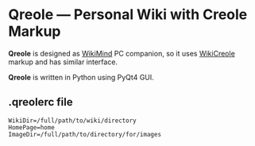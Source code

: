 Qreole — Personal Wiki with Creole Markup
=========================================

**Qreole** is designed as [WikiMind](https://market.android.com/details?id=com.sweetrain.wikimind.pro) PC companion, so it uses [WikiCreole](http://www.wikicreole.org/) markup and has similar interface.

**Qreole** is written in Python using PyQt4 GUI.

.qreolerc file
-------------

    WikiDir=/full/path/to/wiki/directory
    HomePage=home
    ImageDir=/full/path/to/directory/for/images
